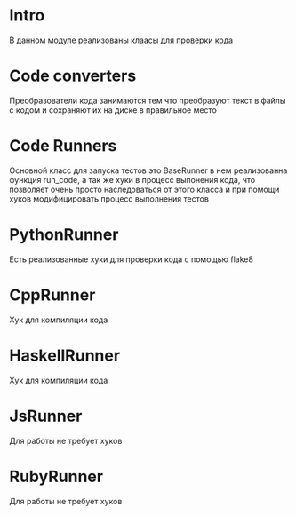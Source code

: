 # Intro

В данном модуле реализованы клаасы для проверки кода

# Code converters

Преобразователи кода занимаются тем что преобразуют текст в файлы с кодом и сохраняют их на диске в правильное место

# Code Runners 

Основной класс для запуска тестов это BaseRunner в нем реализованна функция run_code, а так же хуки в процесс выпонения кода, что позволяет очень просто наследоваться от этого класса и при помощи хуков модифицировать процесс выполнения тестов

# PythonRunner 

Есть реализованные хуки для проверки кода с помощью flake8

# CppRunner 

Хук для компиляции кода

# HaskellRunner

Хук для компиляции кода

# JsRunner
 
Для работы не требует хуков

# RubyRunner

Для работы не требует хуков
